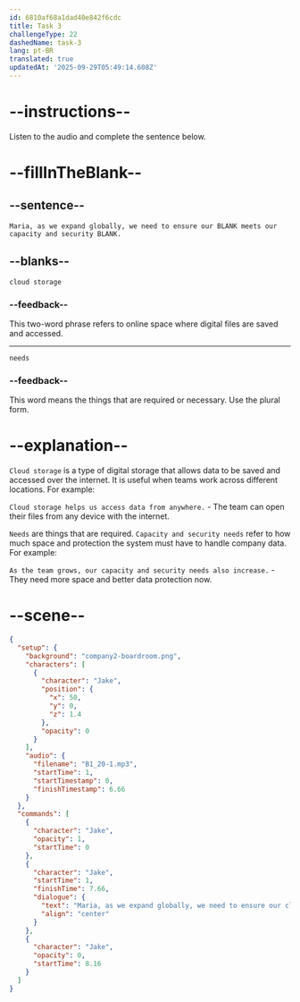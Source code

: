 ```yaml
---
id: 6810af68a1dad40e842f6cdc
title: Task 3
challengeType: 22
dashedName: task-3
lang: pt-BR
translated: true
updatedAt: '2025-09-29T05:49:14.608Z'
---
```


<!-- (audio) Jake: Maria, as we expand globally, we need to ensure our cloud storage meets our capacity and security needs. -->

# --instructions--

Listen to the audio and complete the sentence below.

# --fillInTheBlank--

## --sentence--

`Maria, as we expand globally, we need to ensure our BLANK meets our capacity and security BLANK.`

## --blanks--

`cloud storage`

### --feedback--

This two-word phrase refers to online space where digital files are saved and accessed.

---

`needs`

### --feedback--

This word means the things that are required or necessary. Use the plural form.

# --explanation--

`Cloud storage` is a type of digital storage that allows data to be saved and accessed over the internet. It is useful when teams work across different locations. For example:

`Cloud storage helps us access data from anywhere.` - The team can open their files from any device with the internet.

`Needs` are things that are required. `Capacity and security needs` refer to how much space and protection the system must have to handle company data. For example:

`As the team grows, our capacity and security needs also increase.` - They need more space and better data protection now.

# --scene--

```json
{
  "setup": {
    "background": "company2-boardroom.png",
    "characters": [
      {
        "character": "Jake",
        "position": {
          "x": 50,
          "y": 0,
          "z": 1.4
        },
        "opacity": 0
      }
    ],
    "audio": {
      "filename": "B1_20-1.mp3",
      "startTime": 1,
      "startTimestamp": 0,
      "finishTimestamp": 6.66
    }
  },
  "commands": [
    {
      "character": "Jake",
      "opacity": 1,
      "startTime": 0
    },
    {
      "character": "Jake",
      "startTime": 1,
      "finishTime": 7.66,
      "dialogue": {
        "text": "Maria, as we expand globally, we need to ensure our cloud storage meets our capacity and security needs.",
        "align": "center"
      }
    },
    {
      "character": "Jake",
      "opacity": 0,
      "startTime": 8.16
    }
  ]
}
```
